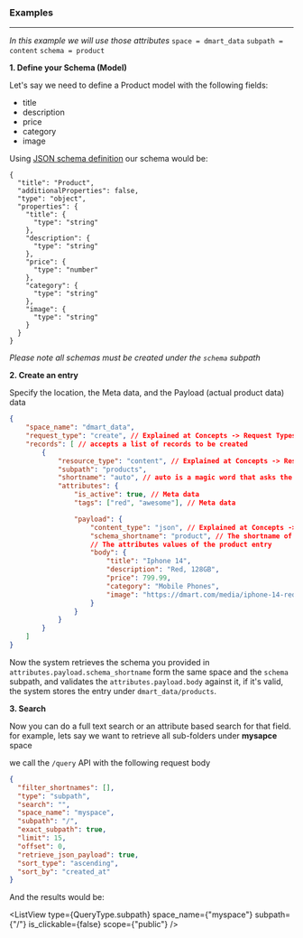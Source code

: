 <script>
  import {QueryType} from "@/dmart";
  import ListView from "@/components/management/ListView.svelte";
  import Tree from "./assets/tree.png"
</script>

### **Examples**

---

_In this example we will use those attributes_
`space = dmart_data`
`subpath = content`
`schema = product`

**1. Define your Schema (Model)**

Let's say we need to define a Product model with the following fields:

- title
- description
- price
- category
- image

Using [JSON schema definition](https://json-schema.org/) our schema would be:

```
{
  "title": "Product",
  "additionalProperties": false,
  "type": "object",
  "properties": {
    "title": {
      "type": "string"
    },
    "description": {
      "type": "string"
    },
    "price": {
      "type": "number"
    },
    "category": {
      "type": "string"
    },
    "image": {
      "type": "string"
    }
  }
}
```

_Please note all schemas must be created under the `schema` subpath_

**2. Create an entry**

Specify the location, the Meta data, and the Payload (actual product data) data

```json
{
    "space_name": "dmart_data",
    "request_type": "create", // Explained at Concepts -> Request Types
    "records": [ // accepts a list of records to be created
        {
            "resource_type": "content", // Explained at Concepts -> Resource Types
            "subpath": "products",
            "shortname": "auto", // auto is a magic word that asks the system to generate a unique shortname
            "attributes": {
                "is_active": true, // Meta data
                "tags": ["red", "awesome"], // Meta data

                "payload": {
                    "content_type": "json", // Explained at Concepts -> Content Types
                    "schema_shortname": "product", // The shortname of the created schema
                    // The attributes values of the product entry
                    "body": {
                        "title": "Iphone 14",
                        "description": "Red, 128GB",
                        "price": 799.99,
                        "category": "Mobile Phones",
                        "image": "https://dmart.com/media/iphone-14-red"
                    }
                }
            }
        }
    ]
}
```

Now the system retrieves the schema you provided in `attributes.payload.schema_shortname` form the same space and the `schema` subpath, and validates the `attributes.payload.body` against it,
if it's valid, the system stores the entry under `dmart_data/products`.

**3. Search**

Now you can do a full text search or an attribute based search for that field.
for example, lets say we want to retrieve all sub-folders under **mysapce** space

we call the `/query` API with the following request body

```json
{
  "filter_shortnames": [],
  "type": "subpath",
  "search": "",
  "space_name": "myspace",
  "subpath": "/",
  "exact_subpath": true,
  "limit": 15,
  "offset": 0,
  "retrieve_json_payload": true,
  "sort_type": "ascending",
  "sort_by": "created_at"
}
```

And the results would be:

<ListView
type={QueryType.subpath}
space_name={"myspace"}
subpath={"/"}
is_clickable={false}
scope={"public"}
/>
